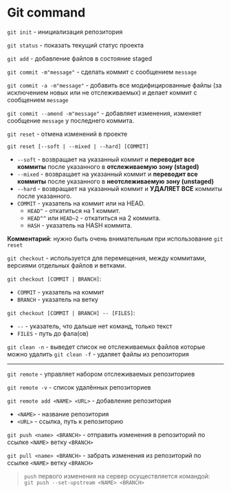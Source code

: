 # Git command

`git init` - инициализация репозитория

`git status` - показать текущий статус проекта

`git add` - добавление файлов в состояние staged 

`git commit -m"message"` - сделать коммит с сообщением `message`

`git commit -a -m"message"` - добавить все модифицированные файлы (за исключением новых или не отслеживаемых) и делает коммит с сообщением `message`

`git commit --amend -m"message"` - добавляет изменения, изменяет сообщение `message` у последнего коммита.

`git reset` - отмена изменений в проекте

`git reset [--soft | --mixed | --hard] [COMMIT]`    
- `--soft` - возвращает на указанный коммит и **переводит все коммиты** после указанного в **отслеживаемую зону (staged)**
- `--mixed` - возвращает на указанный коммит и **переводит все коммиты** после указанного в **неотслеживаемую зону (unstaged)**
- `--hard` - возвращает на указанный коммит и **УДАЛЯЕТ ВСЕ** коммиты после указанного.
- `COMMIT` - указатель на коммит или на HEAD.
  - `HEAD^` - откатиться на 1 коммит.
  - `HEAD^^` или `HEAD~2` - откатиться на 2 коммита.
  - `HASH` - указатель на HASH коммита.

**Комментарий**: нужно быть очень внимательным при использование `git reset`

`git checkout` - используется для перемещения, между коммитами, версиями отдельных файлов и ветками.

`git checkout [COMMIT | BRANCH]`:
- `COMMIT` - указатель на коммит
- `BRANCH` - указатель на ветку

`git checkout [COMMIT | BRANCH] -- [FILES]`:
- `--` - указатель, что дальше нет команд, только текст
- `FILES` - путь до фала(ов)

`git clean -n` - выведет список не отслеживаемых файлов которые можно удалить
`git clean -f` - удаляет файлы из репозитория 

---

`git remote` - управляет набором отслеживаемых репозиториев

`git remote -v` - список удалённых репозиториев

`git remote add <NAME> <URL>` - добавление репозитория
- `<NAME>` - название репозитория
- `<URL>` - ссылка, путь к репозиторию

`git push <name> <BRANCH>` - отправить изменения в репозиторий по ссылке `<NAME>` ветку `<BRANCH>`

`git pull <name> <BRANCH>` - забрать изменения из репозиторий по ссылке `<NAME>` ветку `<BRANCH>`

> `push` первого изменения на сервер осуществляется командой:
` git push --set-upstream <NAME> <BRANCH>`

